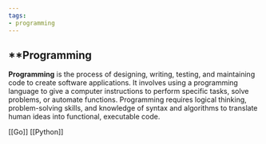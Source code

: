 ```yaml
---
tags:
- programming
---
```

## **Programming

**Programming** is the process of designing, writing, testing, and maintaining code to create software applications. It involves using a programming language to give a computer instructions to perform specific tasks, solve problems, or automate functions. Programming requires logical thinking, problem-solving skills, and knowledge of syntax and algorithms to translate human ideas into functional, executable code.

[[Go]]  [[Python]]